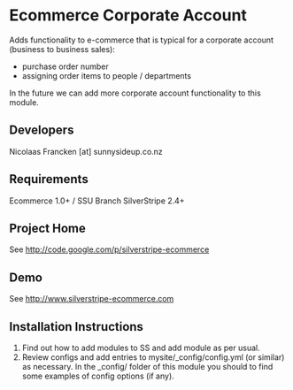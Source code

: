 
Ecommerce Corporate Account
================================================================================

Adds functionality to e-commerce that is typical
for a corporate account (business to business sales):

- purchase order number
- assigning order items to people / departments

In the future we can add more corporate account
functionality to this module.


Developers
-----------------------------------------------
Nicolaas Francken [at] sunnysideup.co.nz


Requirements
-----------------------------------------------
Ecommerce 1.0+ / SSU Branch
SilverStripe 2.4+

Project Home
-----------------------------------------------
See http://code.google.com/p/silverstripe-ecommerce

Demo
-----------------------------------------------
See http://www.silverstripe-ecommerce.com

Installation Instructions
-----------------------------------------------
1. Find out how to add modules to SS and add module as per usual.
2. Review configs and add entries to mysite/_config/config.yml
(or similar) as necessary.
In the _config/ folder of this module
you should to find some examples of config options (if any).





